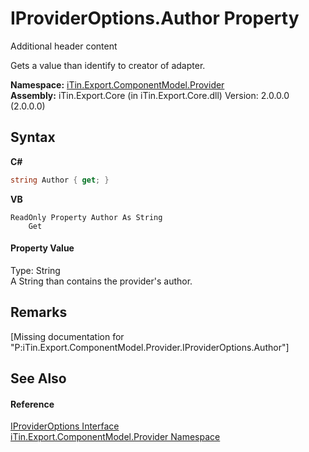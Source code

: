 # IProviderOptions.Author Property 
Additional header content 

Gets a value than identify to creator of adapter.

**Namespace:**&nbsp;<a href="N_iTin_Export_ComponentModel_Provider">iTin.Export.ComponentModel.Provider</a><br />**Assembly:**&nbsp;iTin.Export.Core (in iTin.Export.Core.dll) Version: 2.0.0.0 (2.0.0.0)

## Syntax

**C#**<br />
``` C#
string Author { get; }
```

**VB**<br />
``` VB
ReadOnly Property Author As String
	Get
```


#### Property Value
Type: String<br />A String than contains the provider's author.

## Remarks
\[Missing <remarks> documentation for "P:iTin.Export.ComponentModel.Provider.IProviderOptions.Author"\]

## See Also


#### Reference
<a href="T_iTin_Export_ComponentModel_Provider_IProviderOptions">IProviderOptions Interface</a><br /><a href="N_iTin_Export_ComponentModel_Provider">iTin.Export.ComponentModel.Provider Namespace</a><br />